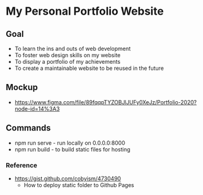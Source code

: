 # My Personal Portfolio Website

## Goal
* To learn the ins and outs of web development
* To foster web design skills on my website
* To display a portfolio of my achievements
* To create a maintainable website to be reused in the future

## Mockup
* https://www.figma.com/file/89fqqpTYZOBJlJUFy0XeJz/Portfolio-2020?node-id=14%3A3

## Commands
* npm run serve - run locally on 0.0.0.0:8000
* npm run build - to build static files for hosting

### Reference
* https://gist.github.com/cobyism/4730490
  * How to deploy static folder to Github Pages


